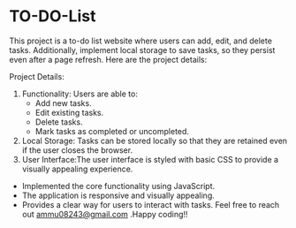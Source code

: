 # TO-DO-List
This project is a to-do list website  where users can add, edit, and delete tasks. Additionally, implement local storage to save tasks, so they persist even after a page refresh. Here are the project details:

Project Details:
1. Functionality: Users are able to:
   - Add new tasks.
   - Edit existing tasks.
   - Delete tasks.
   - Mark tasks as completed or uncompleted.
2. Local Storage: Tasks can be stored locally so that they are retained even if the user closes the browser.
3. User Interface:The user interface is styled with basic CSS to provide a visually appealing experience. 


- Implemented the core functionality using JavaScript.
- The application is responsive and visually appealing.
- Provides a clear way for users to interact with tasks.
Feel free to reach out ammu08243@gmail.com .Happy coding!!
